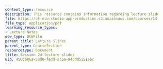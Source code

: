 ```yaml
---
content_type: resource
description: This resource contains information regarding lecture slide 24.
file: https://ol-ocw-studio-app-production.s3.amazonaws.com/courses/14-581-international-economics-i-spring-2013/450bb86a68d0feddac6a94ddd5151ebc_MIT14_581S13_Lecslides24.pdf
file_type: application/pdf
learning_resource_types:
- Lecture Notes
ocw_type: OCWFile
parent_title: Lecture Slides
parent_type: CourseSection
resourcetype: Document
title: Session 24 lecture slides
uid: 450bb86a-68d0-fedd-ac6a-94ddd5151ebc
---
```

